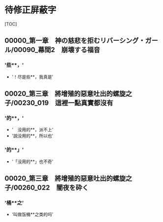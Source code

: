 # 待修正屏蔽字

[TOC]

## 00000_第一章　神の慈悲を拒むリバーシング・ガール/00090_幕間2　崩壊する福音

### '些**，'

- '！尽是些**，我真是'


## 00020_第三章　將增殖的惡意吐出的螺旋之子/00230_019　這裡一點真實都沒有

### '的**，'

- '　没用的**，派不上'
- '說没用的**，所以也'

### '的**」'

- '「没用的**」也不奇'


## 00020_第三章　將增殖的惡意吐出的螺旋之子/00260_022　闇夜を砕く

### '桶**之'

- '叫做饭桶**之类的吗'
